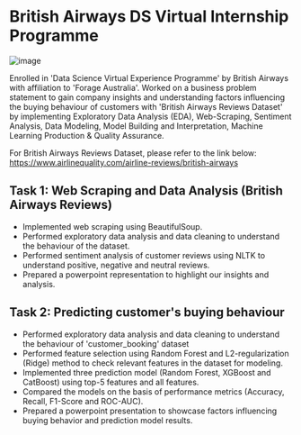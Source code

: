 # British Airways DS Virtual Internship Programme
![image](https://user-images.githubusercontent.com/68168071/208015626-505dc939-4551-4ccc-a60e-18827d60bf66.png)

Enrolled in 'Data Science Virtual Experience Programme' by British Airways with affiliation to 'Forage Australia'. Worked on a business problem statement to gain company insights and understanding factors influencing the buying behaviour of customers with 'British Airways Reviews Dataset' by implementing Exploratory Data Analysis (EDA), Web-Scraping, Sentiment Analysis, Data Modeling, Model Building and Interpretation, Machine Learning Production & Quality Assurance. 

For British Airways Reviews Dataset, please refer to the link below:
https://www.airlinequality.com/airline-reviews/british-airways 

## Task 1: Web Scraping and Data Analysis (British Airways Reviews)
- Implemented web scraping using BeautifulSoup.
- Performed exploratory data analysis and data cleaning to understand the behaviour of the dataset.
- Performed sentiment analysis of customer reviews using NLTK to understand positive, negative and neutral reviews.
- Prepared a powerpoint representation to highlight our insights and analysis.

## Task 2: Predicting customer's buying behaviour 
- Performed exploratory data analysis and data cleaning to understand the behaviour of 'customer_booking' dataset
- Performed feature selection using Random Forest and L2-regularization (Ridge) method to check relevant features in the dataset for modeling.
- Implemented three prediction model (Random Forest, XGBoost and CatBoost) using top-5 features and all features.
- Compared the models on the basis of performance metrics (Accuracy, Recall, F1-Score and ROC-AUC).
- Prepared a powerpoint presentation to showcase factors influencing buying behavior and prediction model results. 
